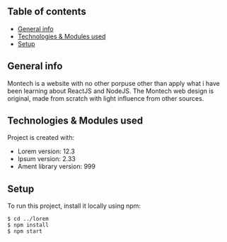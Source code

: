 ## Table of contents
* [General info](#Generalinfo)
* [Technologies & Modules used](#technologies&Modulesused)
* [Setup](#setup)

## General info
Montech is a website with no other porpuse other than apply what i have been learning about ReactJS and NodeJS. 
The Montech web design is original, made from scratch with light influence from other sources.
	
## Technologies & Modules used
Project is created with:
* Lorem version: 12.3
* Ipsum version: 2.33
* Ament library version: 999
	
## Setup
To run this project, install it locally using npm:

```
$ cd ../lorem
$ npm install
$ npm start
```
